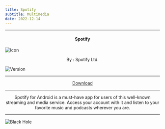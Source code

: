 ```yaml
---
title: Spotify
subtitle: Multimedia
date: 2022-12-14
---
```

---

<h4> <p align="center"> Spotify </p> </h4>

![Icon](https://rb.gy/yviu34)

<p align="center"> By : Spotify Ltd. </p>

![Version](https://rb.gy/a4dtfs)

---

<p align ="center">
<a href="https://rb.gy/eonik5" class="btn btn-outline-success"> Download </a>
</p>

---

<p align="center">
Spotify for Android is a must-have app for users of this well-known streaming and media service. Access your account with it and listen to your favorite music and podcasts wherever you are.
</p>

---

![Black Hole](https://rb.gy/z0dyyw)
